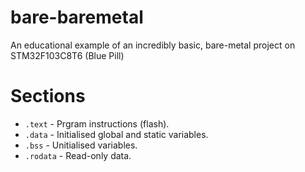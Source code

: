 # bare-baremetal
An educational example of an incredibly basic, bare-metal project on STM32F103C8T6 (Blue Pill)


# Sections

* `.text` - Prgram instructions (flash).
* `.data` - Initialised global and static variables.
* `.bss` - Unitialised variables.
* `.rodata` - Read-only data.
